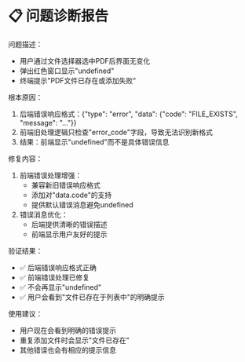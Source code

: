 
📋 问题诊断报告
================

问题描述：
- 用户通过文件选择器选中PDF后界面无变化
- 弹出红色窗口显示"undefined"
- 终端提示"PDF文件已存在或添加失败"

根本原因：
1. 后端错误响应格式：{"type": "error", "data": {"code": "FILE_EXISTS", "message": "..."}}
2. 前端旧处理逻辑只检查"error_code"字段，导致无法识别新格式
3. 结果：前端显示"undefined"而不是具体错误信息

修复内容：
1. 前端错误处理增强：
   - 兼容新旧错误响应格式
   - 添加对"data.code"的支持
   - 提供默认错误消息避免undefined
2. 错误消息优化：
   - 后端提供清晰的错误描述
   - 前端显示用户友好的提示

验证结果：
- ✅ 后端错误响应格式正确
- ✅ 前端错误处理已修复
- ✅ 不会再显示"undefined"
- ✅ 用户会看到"文件已存在于列表中"的明确提示

使用建议：
- 用户现在会看到明确的错误提示
- 重复添加文件时会显示"文件已存在"
- 其他错误也会有相应的提示信息

